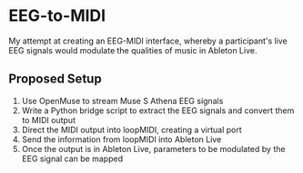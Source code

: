 # EEG-to-MIDI
My attempt at creating an EEG-MIDI interface, whereby a participant's live EEG signals would modulate the qualities of music in Ableton Live.

## Proposed Setup
1. Use OpenMuse to stream Muse S Athena EEG signals
2. Write a Python bridge script to extract the EEG signals and convert them to MIDI output
3. Direct the MIDI output into loopMIDI, creating a virtual port
4. Send the information from loopMIDI into Ableton Live
5. Once the output is in Ableton Live, parameters to be modulated by the EEG signal can be mapped
